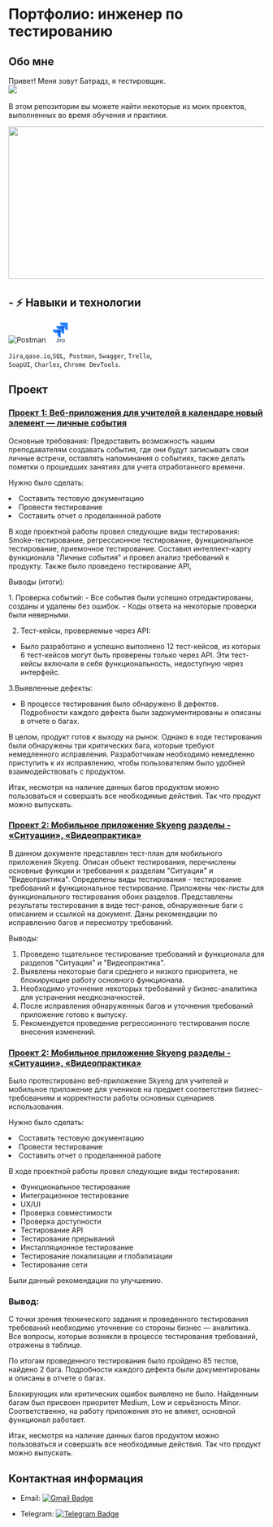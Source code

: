 # Портфолио: инженер по тестированию


## Обо мне 


Привет! Меня зовут Батрадз, я тестировщик. <br> 
<img src="https://media.giphy.com/media/hvRJCLFzcasrR4ia7z/giphy.gif" width="40"></h1>

В этом репозитории вы можете найти некоторые из моих проектов, выполненных во время обучения и практики.
<br>
<p align="center"><img src="https://media.giphy.com/media/dWesBcTLavkZuG35MI/giphy.gif" width="600" height="300"  /></p>



## - :zap: Навыки и технологии
<img src="https://www.vectorlogo.zone/logos/getpostman/getpostman-icon.svg" title="Postman"  alt="Postman" width="40" height="40"/>&nbsp;
<img src="https://github.com/devicons/devicon/blob/master/icons/jira/jira-original-wordmark.svg" title="Jira" alt="Jira" width="40" height="40"/>&nbsp;

``Jira``,``qase.io``,``SQL``,`` Postman``, ``Swagger``, ``Trello``, <br>
``SoapUI``, ``Charles``, ``Chrome DevTools``.

## Проект

### <p> [Проект 1: Веб-приложения для учителей в календаре новый элемент — личные события](https://onyx-snowflake-8a4.notion.site/1-Skyeng-799013b141da4783953d0903c686e0d8?pvs=4)</p>


<p> Основные требования: Предоставить возможность нашим преподавателям создавать события, где они будут записывать свои личные встречи, оставлять напоминания о событиях, также делать пометки о прошедших занятиях для учета отработанного времени. <p>

<p>Нужно было сделать:<p>
 <li>  Составить тестовую документацию
 <li>  Провести тестирование
 <li>  Составить отчет о проделаннной работе

 <p> В ходе проектной работы провел следующие виды тестирования: Smoke-тестирование, регрессионное тестирование, функциональное тестирование, приемочное тестирование. Составил интеллект-карту функционала "Личные события"  и провел анализ требований к продукту. Также было проведено тестирование API,<p>

 <p>Выводы (итоги):<p>

<p>1. Проверка событий:
- Все события были успешно отредактированы, созданы и удалены без ошибок.
- Коды ответа на некоторые проверки были неверными.

2. Тест-кейсы, проверяемые через API:

- Было разработано и успешно выполнено 12 тест-кейсов, из которых 6 тест-кейсов могут быть проверены только через API. Эти тест-кейсы включали в себя функциональность, недоступную через интерфейс.

3.Выявленные дефекты:

- В процессе тестирования было обнаружено 8 дефектов. Подробности каждого дефекта были задокументированы и описаны в отчете о багах.

В целом, продукт готов к выходу на рынок. Однако в ходе тестирования были обнаружены три критических бага, которые требуют немедленного исправления. Разработчикам необходимо немедленно приступить к их исправлению, чтобы пользователям было удобней взаимодействовать с продуктом.

Итак, несмотря на наличие данных багов продуктом можно пользоваться и совершать все необходимые действия. Так что продукт можно выпускать.<p>

### <p> [Проект 2: Мобильное приложение Skyeng разделы - «Ситуации», «Видеопрактика»](https://onyx-snowflake-8a4.notion.site/2-e35dfaa9565847ad924f6d73470a1e91?pvs=4) </p>

В данном документе представлен тест-план для мобильного приложения Skyeng. Описан объект тестирования, перечислены основные функции и требования к разделам "Ситуации" и "Видеопрактика". Определены виды тестирования - тестирование требований и функциональное тестирование. Приложены чек-листы для функционального тестирования обоих разделов. Представлены результаты тестирования в виде тест-ранов, обнаруженные баги с описанием и ссылкой на документ. Даны рекомендации по исправлению багов и пересмотру требований.

Выводы:

1. Проведено тщательное тестирование требований и функционала для разделов "Ситуации" и "Видеопрактика".
2. Выявлены некоторые баги среднего и низкого приоритета, не блокирующие работу основного функционала.
3. Необходимо уточнение некоторых требований у бизнес-аналитика для устранения неоднозначностей.
4. После исправления обнаруженных багов и уточнения требований приложение готово к выпуску.
5. Рекомендуется проведение регрессионного тестирования после внесения изменений.

### <p> [Проект 2: Мобильное приложение Skyeng разделы - «Ситуации», «Видеопрактика»](https://onyx-snowflake-8a4.notion.site/2-e35dfaa9565847ad924f6d73470a1e91?pvs=4) </p>

Было протестировано веб-приложение Skyeng для учителей и мобильное приложение для учеников на предмет соответствия бизнес-требованиям и корректности работы основных сценариев использования.
<p>Нужно было сделать:<p>
 <li>  Составить тестовую документацию
 <li>  Провести тестирование
 <li>  Составить отчет о проделаннной работе
  
 В ходе проектной работы провел следующие виды тестирования:
- Функциональное тестирование 
- Интеграционное тестирование
- UX/UI
- Проверка совместимости
- Проверка доступности
- Тестирование API
- Тестирование прерываний
- Инсталляционное тестирование  
- Тестирование локализации и глобализации
- Тестирование сети 

Были данный рекомендации по улучшению. 

### Вывод:

С точки зрения технического задания и проведенного тестирования требований необходимо уточнение со стороны бизнес — аналитика. Все вопросы, которые возникли в процессе тестирования требований, отражены в таблице.

По итогам проведенного тестирования было пройдено 85 тестов, найдено 2 бага. Подробности каждого дефекта были документированы и описаны в отчете о багах.

Блокирующих или критических ошибок выявлено не было. Найденным багам был присвоен приоритет Medium, Low и серьёзность Minor. Соответственно, на работу приложения это не влияет, основной функционал работает.

Итак, несмотря на наличие данных багов продуктом можно пользоваться и совершать все необходимые действия. Так что продукт можно выпускать.

## Контактная информация
- Email: [![Gmail Badge](https://img.shields.io/badge/-Yandex-red?style=flat&logo=Yandex&logoColor=white)](batikch@ya.ru)

- Telegram: [![Telegram Badge](https://img.shields.io/badge/-Батрадз_Черджиев-blue?style=flat&logo=Telegram&logoColor=white)](https://t.me/batik13) 
